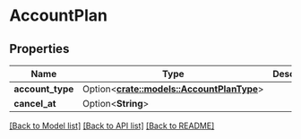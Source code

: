 # AccountPlan

## Properties

Name | Type | Description | Notes
------------ | ------------- | ------------- | -------------
**account_type** | Option<[**crate::models::AccountPlanType**](AccountPlanType.md)> |  | [optional]
**cancel_at** | Option<**String**> |  | [optional]

[[Back to Model list]](../README.md#documentation-for-models) [[Back to API list]](../README.md#documentation-for-api-endpoints) [[Back to README]](../README.md)


